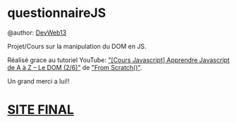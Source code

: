 # questionnaireJS

@author: [DevWeb13](https://twitter.com/DeveloppementW1)

Projet/Cours sur la manipulation du DOM en JS.

Réalisé grace au tutoriel YouTube: ["[Cours Javascript] Apprendre Javascript de A à Z – Le DOM (2/6)"](https://www.youtube.com/watch?v=6q-zt0aQ74U&list=PLEiMYEzpB4QuS8AXU9eAz1aw_WBknPn1E&index=2) de ["From Scratch()"]( https://twitter.com/KobeKenjo).

Un grand merci a lui!!

# [SITE FINAL](https://devweb13.github.io/questionnaireJS/)
